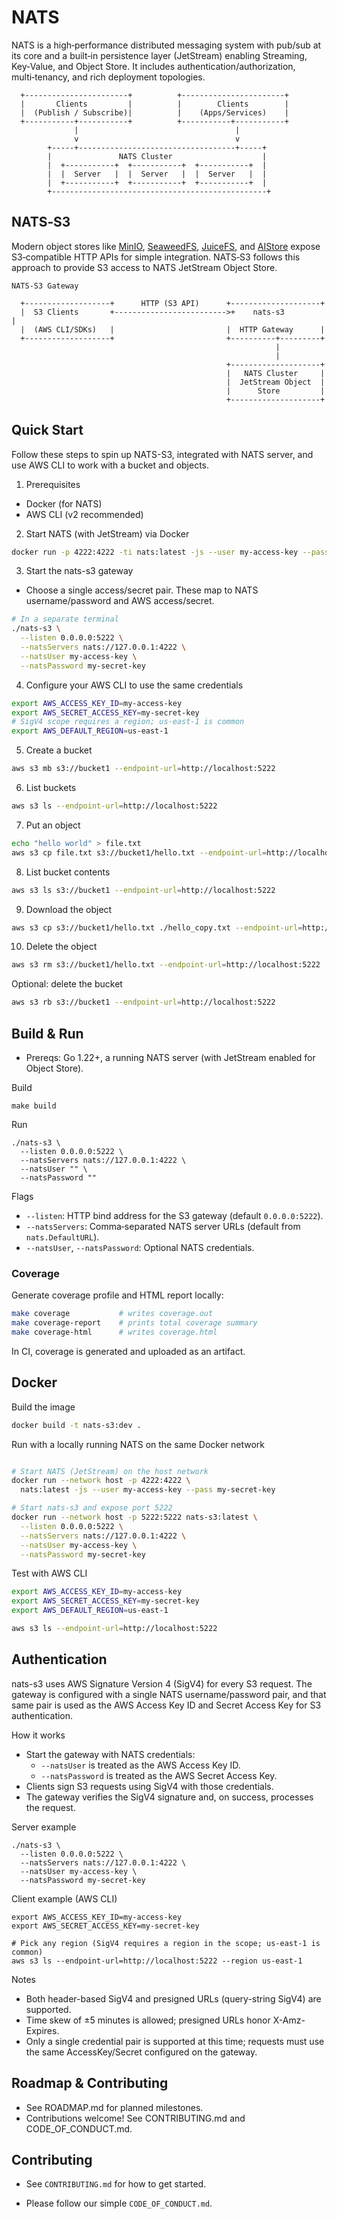 # NATS
NATS is a high‑performance distributed messaging system with pub/sub at its core and a
built‑in persistence layer (JetStream) enabling Streaming, Key‑Value, and Object Store.
It includes authentication/authorization, multi‑tenancy, and rich deployment topologies.

```
  +-----------------------+          +-----------------------+
  |       Clients         |          |        Clients        |
  |  (Publish / Subscribe)|          |    (Apps/Services)    |
  +-----------+-----------+          +-----------+-----------+
              |                                   |
              v                                   v
        +-----+-----------------------------------+-----+
        |               NATS Cluster                    |
        |  +-----------+  +-----------+  +-----------+  |
        |  |  Server   |  |  Server   |  |  Server   |  |
        |  +-----------+  +-----------+  +-----------+  |
        +------------------------------------------------+
```

## NATS‑S3
Modern object stores like [MinIO](https://github.com/minio/minio),
[SeaweedFS](https://github.com/seaweedfs/seaweedfs), [JuiceFS](https://github.com/juicedata/juicefs),
and [AIStore](https://github.com/NVIDIA/aistore) expose S3‑compatible HTTP APIs for simple integration.
NATS‑S3 follows this approach to provide S3 access to NATS JetStream Object Store.

```
NATS-S3 Gateway

  +-------------------+      HTTP (S3 API)      +--------------------+
  |  S3 Clients       +------------------------->+    nats-s3         |
  |  (AWS CLI/SDKs)   |                         |  HTTP Gateway      |
  +-------------------+                         +----------+---------+
                                                           |
                                                           |
                                                +--------------------+
                                                |   NATS Cluster     |
                                                |  JetStream Object  |
                                                |      Store         |
                                                +--------------------+
```


## Quick Start
Follow these steps to spin up NATS-S3, integrated with NATS server, and use AWS CLI to work with a bucket and objects.

1) Prerequisites
- Docker (for NATS)
- AWS CLI (v2 recommended)

2) Start NATS (with JetStream) via Docker
```bash
docker run -p 4222:4222 -ti nats:latest -js --user my-access-key --pass my-secret-key
```

3) Start the nats-s3 gateway
- Choose a single access/secret pair. These map to NATS username/password and AWS access/secret.
```bash
# In a separate terminal
./nats-s3 \
  --listen 0.0.0.0:5222 \
  --natsServers nats://127.0.0.1:4222 \
  --natsUser my-access-key \
  --natsPassword my-secret-key
```

4) Configure your AWS CLI to use the same credentials
```bash
export AWS_ACCESS_KEY_ID=my-access-key
export AWS_SECRET_ACCESS_KEY=my-secret-key
# SigV4 scope requires a region; us-east-1 is common
export AWS_DEFAULT_REGION=us-east-1
```

5) Create a bucket
```bash
aws s3 mb s3://bucket1 --endpoint-url=http://localhost:5222
```

6) List buckets
```bash
aws s3 ls --endpoint-url=http://localhost:5222
```

7) Put an object
```bash
echo "hello world" > file.txt
aws s3 cp file.txt s3://bucket1/hello.txt --endpoint-url=http://localhost:5222
```

8) List bucket contents
```bash
aws s3 ls s3://bucket1 --endpoint-url=http://localhost:5222
```

9) Download the object
```bash
aws s3 cp s3://bucket1/hello.txt ./hello_copy.txt --endpoint-url=http://localhost:5222
```

10) Delete the object
```bash
aws s3 rm s3://bucket1/hello.txt --endpoint-url=http://localhost:5222
```

Optional: delete the bucket
```bash
aws s3 rb s3://bucket1 --endpoint-url=http://localhost:5222
```

## Build & Run
- Prereqs: Go 1.22+, a running NATS server (with JetStream enabled for Object Store).

Build
```shell
make build
```

Run
```shell
./nats-s3 \
  --listen 0.0.0.0:5222 \
  --natsServers nats://127.0.0.1:4222 \
  --natsUser "" \
  --natsPassword ""
```

Flags
- `--listen`: HTTP bind address for the S3 gateway (default `0.0.0.0:5222`).
- `--natsServers`: Comma‑separated NATS server URLs (default from `nats.DefaultURL`).
- `--natsUser`, `--natsPassword`: Optional NATS credentials.

### Coverage
Generate coverage profile and HTML report locally:
```bash
make coverage           # writes coverage.out
make coverage-report    # prints total coverage summary
make coverage-html      # writes coverage.html
```

In CI, coverage is generated and uploaded as an artifact.

## Docker
Build the image
```bash
docker build -t nats-s3:dev .
```

Run with a locally running NATS on the same Docker network
```bash

# Start NATS (JetStream) on the host network
docker run --network host -p 4222:4222 \
  nats:latest -js --user my-access-key --pass my-secret-key

# Start nats-s3 and expose port 5222
docker run --network host -p 5222:5222 nats-s3:latest \
  --listen 0.0.0.0:5222 \
  --natsServers nats://127.0.0.1:4222 \
  --natsUser my-access-key \
  --natsPassword my-secret-key
```

Test with AWS CLI
```bash
export AWS_ACCESS_KEY_ID=my-access-key
export AWS_SECRET_ACCESS_KEY=my-secret-key
export AWS_DEFAULT_REGION=us-east-1

aws s3 ls --endpoint-url=http://localhost:5222
```

## Authentication
nats-s3 uses AWS Signature Version 4 (SigV4) for every S3 request. The gateway is
configured with a single NATS username/password pair, and that same pair is used as
the AWS Access Key ID and Secret Access Key for S3 authentication.

How it works
- Start the gateway with NATS credentials:
  - `--natsUser` is treated as the AWS Access Key ID.
  - `--natsPassword` is treated as the AWS Secret Access Key.
- Clients sign S3 requests using SigV4 with those credentials.
- The gateway verifies the SigV4 signature and, on success, processes the request.

Server example
```shell
./nats-s3 \
  --listen 0.0.0.0:5222 \
  --natsServers nats://127.0.0.1:4222 \
  --natsUser my-access-key \
  --natsPassword my-secret-key
```

Client example (AWS CLI)
```shell
export AWS_ACCESS_KEY_ID=my-access-key
export AWS_SECRET_ACCESS_KEY=my-secret-key

# Pick any region (SigV4 requires a region in the scope; us-east-1 is common)
aws s3 ls --endpoint-url=http://localhost:5222 --region us-east-1
```

Notes
- Both header-based SigV4 and presigned URLs (query-string SigV4) are supported.
- Time skew of ±5 minutes is allowed; presigned URLs honor X-Amz-Expires.
- Only a single credential pair is supported at this time; requests must use the
  same AccessKey/Secret configured on the gateway.

## Roadmap & Contributing
- See ROADMAP.md for planned milestones.
- Contributions welcome! See CONTRIBUTING.md and CODE_OF_CONDUCT.md.


## Contributing

- See `CONTRIBUTING.md` for how to get started.

- Please follow our simple `CODE_OF_CONDUCT.md`.
